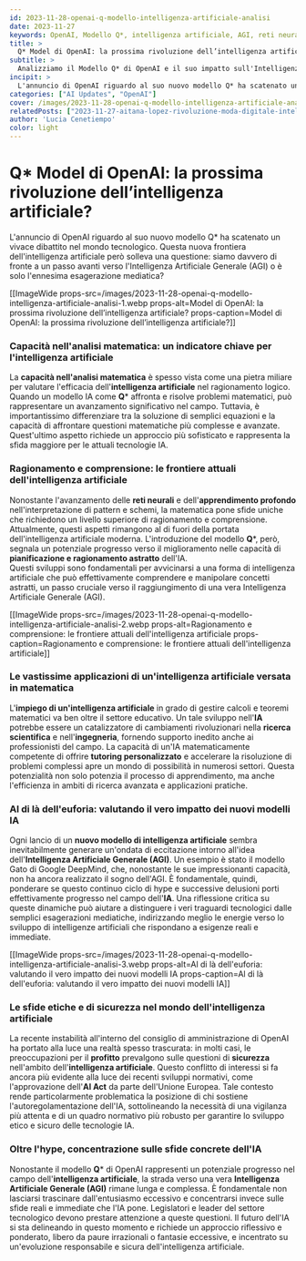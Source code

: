 ```yaml
---
id: 2023-11-28-openai-q-modello-intelligenza-artificiale-analisi
date: 2023-11-27
keywords: OpenAI, Modello Q*, intelligenza artificiale, AGI, reti neurali, sicurezza IA, AI Act.
title: > 
  Q* Model di OpenAI: la prossima rivoluzione dell’intelligenza artificiale?
subtitle: >
  Analizziamo il Modello Q* di OpenAI e il suo impatto sull'Intelligenza Artificiale
incipit: >
  L'annuncio di OpenAI riguardo al suo nuovo modello Q* ha scatenato un vivace dibattito nel mondo tecnologico. Questa nuova frontiera dell'intelligenza artificiale ci porta davvero di fronte a un passo avanti verso l'Intelligenza Artificiale Generale (AGI)?
categories: ["AI Updates", "OpenAI"]
cover: /images/2023-11-28-openai-q-modello-intelligenza-artificiale-analisi-cover.webp
relatedPosts: ["2023-11-27-aitana-lopez-rivoluzione-moda-digitale-intelligenza-artificiale","2023-11-07-openai-lancia-i-gpts","2023-11-16-openai-gpt5-nuova-era-intelligenza-artificiale", "2023-11-22-ritorno-sam-altman-ceo-openai"]
author: 'Lucia Cenetiempo'
color: light
---
```

# Q* Model di OpenAI: la prossima rivoluzione dell’intelligenza artificiale?

L'annuncio di OpenAI riguardo al suo nuovo modello Q* ha scatenato un vivace dibattito nel mondo tecnologico. Questa nuova frontiera dell'intelligenza artificiale però solleva una questione: siamo davvero di fronte a un passo avanti verso l'Intelligenza Artificiale Generale (AGI) o è solo l'ennesima esagerazione mediatica?

[[ImageWide props-src=/images/2023-11-28-openai-q-modello-intelligenza-artificiale-analisi-1.webp props-alt=Model di OpenAI: la prossima rivoluzione dell’intelligenza artificiale? props-caption=Model di OpenAI: la prossima rivoluzione dell’intelligenza artificiale?]]


### Capacità nell'analisi matematica: un indicatore chiave per l'intelligenza artificiale

La **capacità nell'analisi matematica** è spesso vista come una pietra miliare per valutare l'efficacia dell'**intelligenza artificiale** nel ragionamento logico. Quando un modello IA come **Q*** affronta e risolve problemi matematici, può rappresentare un avanzamento significativo nel campo. Tuttavia, è importantissimo differenziare tra la soluzione di semplici equazioni e la capacità di affrontare questioni matematiche più complesse e avanzate. Quest'ultimo aspetto richiede un approccio più sofisticato e rappresenta la sfida maggiore per le attuali tecnologie IA.

### Ragionamento e comprensione: le frontiere attuali dell'intelligenza artificiale

Nonostante l'avanzamento delle **reti neurali** e dell'**apprendimento profondo** nell'interpretazione di pattern e schemi, la matematica pone sfide uniche che richiedono un livello superiore di ragionamento e comprensione. Attualmente, questi aspetti rimangono al di fuori della portata dell'intelligenza artificiale moderna. L'introduzione del modello **Q***, però, segnala un potenziale progresso verso il miglioramento nelle capacità di **pianificazione e ragionamento astratto** dell'IA.  
Questi sviluppi sono fondamentali per avvicinarsi a una forma di intelligenza artificiale che può effettivamente comprendere e manipolare concetti astratti, un passo cruciale verso il raggiungimento di una vera Intelligenza Artificiale Generale (AGI).

[[ImageWide props-src=/images/2023-11-28-openai-q-modello-intelligenza-artificiale-analisi-2.webp props-alt=Ragionamento e comprensione: le frontiere attuali dell'intelligenza artificiale props-caption=Ragionamento e comprensione: le frontiere attuali dell'intelligenza artificiale]]

### Le vastissime applicazioni di un'intelligenza artificiale versata in matematica

L'**impiego di un'intelligenza artificiale** in grado di gestire calcoli e teoremi matematici va ben oltre il settore educativo. Un tale sviluppo nell'**IA** potrebbe essere un catalizzatore di cambiamenti rivoluzionari nella **ricerca scientifica** e nell'**ingegneria**, fornendo supporto inedito anche ai professionisti del campo. La capacità di un'IA matematicamente competente di offrire **tutoring personalizzato** e accelerare la risoluzione di problemi complessi apre un mondo di possibilità in numerosi settori. Questa potenzialità non solo potenzia il processo di apprendimento, ma anche l'efficienza in ambiti di ricerca avanzata e applicazioni pratiche.

### Al di là dell'euforia: valutando il vero impatto dei nuovi modelli IA

Ogni lancio di un **nuovo modello di intelligenza artificiale** sembra inevitabilmente generare un'ondata di eccitazione intorno all'idea dell'**Intelligenza Artificiale Generale (AGI)**. Un esempio è stato il modello Gato di Google DeepMind, che, nonostante le sue impressionanti capacità, non ha ancora realizzato il sogno dell'AGI. È fondamentale, quindi, ponderare se questo continuo ciclo di hype e successive delusioni porti effettivamente progresso nel campo dell'**IA**. Una riflessione critica su queste dinamiche può aiutare a distinguere i veri traguardi tecnologici dalle semplici esagerazioni mediatiche, indirizzando meglio le energie verso lo sviluppo di intelligenze artificiali che rispondano a esigenze reali e immediate.

[[ImageWide props-src=/images/2023-11-28-openai-q-modello-intelligenza-artificiale-analisi-3.webp props-alt=Al di là dell'euforia: valutando il vero impatto dei nuovi modelli IA props-caption=Al di là dell'euforia: valutando il vero impatto dei nuovi modelli IA]]

### Le sfide etiche e di sicurezza nel mondo dell'intelligenza artificiale

La recente instabilità all'interno del consiglio di amministrazione di OpenAI ha portato alla luce una realtà spesso trascurata: in molti casi, le preoccupazioni per il **profitto** prevalgono sulle questioni di **sicurezza** nell'ambito dell'**intelligenza artificiale**. Questo conflitto di interessi si fa ancora più evidente alla luce dei recenti sviluppi normativi, come l'approvazione dell'**AI Act** da parte dell'Unione Europea. Tale contesto rende particolarmente problematica la posizione di chi sostiene l'autoregolamentazione dell'IA, sottolineando la necessità di una vigilanza più attenta e di un quadro normativo più robusto per garantire lo sviluppo etico e sicuro delle tecnologie IA.

### Oltre l'hype, concentrazione sulle sfide concrete dell'IA

Nonostante il modello **Q*** di OpenAI rappresenti un potenziale progresso nel campo dell'**intelligenza artificiale**, la strada verso una vera **Intelligenza Artificiale Generale (AGI)** rimane lunga e complessa. È fondamentale non lasciarsi trascinare dall'entusiasmo eccessivo e concentrarsi invece sulle sfide reali e immediate che l'IA pone. Legislatori e leader del settore tecnologico devono prestare attenzione a queste questioni. Il futuro dell'IA si sta delineando in questo momento e richiede un approccio riflessivo e ponderato, libero da paure irrazionali o fantasie eccessive, e incentrato su un'evoluzione responsabile e sicura dell'intelligenza artificiale.
